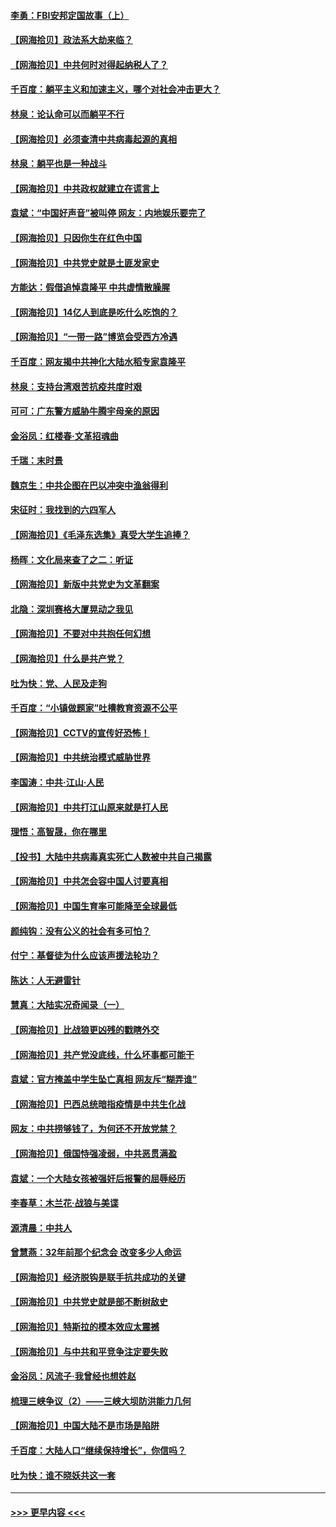 #### [李勇：FBI安邦定国故事（上）](../pages/nsc993/n12987749.md?t=06010053) 
#### [【网海拾贝】政法系大劫来临？](../pages/nsc993/n12987596.md?t=06010053) 
#### [【网海拾贝】中共何时对得起纳税人了？](../pages/nsc993/n12985578.md?t=06010053) 
#### [千百度：躺平主义和加速主义，哪个对社会冲击更大？](../pages/nsc993/n12985512.md?t=06010053) 
#### [林泉：论认命可以而躺平不行](../pages/nsc993/n12985505.md?t=06010053) 
#### [【网海拾贝】必须查清中共病毒起源的真相](../pages/nsc993/n12984276.md?t=06010053) 
#### [林泉：躺平也是一种战斗](../pages/nsc993/n12984194.md?t=06010053) 
#### [【网海拾贝】中共政权就建立在谎言上](../pages/nsc993/n12981880.md?t=06010053) 
#### [袁斌：“中国好声音”被叫停 网友：内地娱乐要完了](../pages/nsc993/n12981826.md?t=06010053) 
#### [【网海拾贝】只因你生在红色中国](../pages/nsc993/n12979096.md?t=06010053) 
#### [【网海拾贝】中共党史就是土匪发家史](../pages/nsc993/n12976478.md?t=06010053) 
#### [方能达：假借追悼袁隆平 中共虚情散臊腥](../pages/nsc993/n12976396.md?t=06010053) 
#### [【网海拾贝】14亿人到底是吃什么吃饱的？](../pages/nsc993/n12974125.md?t=06010053) 
#### [【网海拾贝】“一带一路”博览会受西方冷遇](../pages/nsc993/n12971787.md?t=06010053) 
#### [千百度：网友揭中共神化大陆水稻专家袁隆平](../pages/nsc993/n12971733.md?t=06010053) 
#### [林泉：支持台湾艰苦抗疫共度时艰](../pages/nsc993/n12971350.md?t=06010053) 
#### [可可：广东警方威胁牛腾宇母亲的原因](../pages/nsc993/n12971100.md?t=06010053) 
#### [金浴凤：红楼春·文革招魂曲](../pages/nsc993/n12970354.md?t=06010053) 
#### [千瑞：末时景](../pages/nsc993/n12970337.md?t=06010053) 
#### [魏京生：中共企图在巴以冲突中渔翁得利](../pages/nsc993/n12970286.md?t=06010053) 
#### [宋征时：我找到的六四军人](../pages/nsc993/n12970213.md?t=06010053) 
#### [【网海拾贝】《毛泽东选集》真受大学生追捧？](../pages/nsc993/n12968779.md?t=06010053) 
#### [杨晖：文化局来查了之二：听证](../pages/nsc993/n12966528.md?t=06010053) 
#### [【网海拾贝】新版中共党史为文革翻案](../pages/nsc993/n12967526.md?t=06010053) 
#### [北隐：深圳赛格大厦晃动之我见](../pages/nsc993/n12967393.md?t=06010053) 
#### [【网海拾贝】不要对中共抱任何幻想](../pages/nsc993/n12965222.md?t=06010053) 
#### [【网海拾贝】什么是共产党？](../pages/nsc993/n12962781.md?t=06010053) 
#### [吐为快：党、人民及走狗](../pages/nsc993/n12962747.md?t=06010053) 
#### [千百度：“小镇做题家”吐槽教育资源不公平](../pages/nsc993/n12962705.md?t=06010053) 
#### [【网海拾贝】CCTV的宣传好恐怖！](../pages/nsc993/n12959984.md?t=06010053) 
#### [【网海拾贝】中共统治模式威胁世界](../pages/nsc993/n12957622.md?t=06010053) 
#### [李国涛：中共‧江山‧人民](../pages/nsc993/n12957502.md?t=06010053) 
#### [【网海拾贝】中共打江山原来就是打人民](../pages/nsc993/n12954345.md?t=06010053) 
#### [理悟：高智晟，你在哪里](../pages/nsc993/n12953115.md?t=06010053) 
#### [【投书】大陆中共病毒真实死亡人数被中共自己揭露](../pages/nsc993/n12953050.md?t=06010053) 
#### [【网海拾贝】中共怎会容中国人讨要真相](../pages/nsc993/n12952161.md?t=06010053) 
#### [【网海拾贝】中国生育率可能降至全球最低](../pages/nsc993/n12948793.md?t=06010053) 
#### [颜纯钩：没有公义的社会有多可怕？](../pages/nsc993/n12947626.md?t=06010053) 
#### [付宁：基督徒为什么应该声援法轮功？](../pages/nsc993/n12947233.md?t=06010053) 
#### [陈达：人无避雷针](../pages/nsc993/n12947098.md?t=06010053) 
#### [慧真：大陆实况奇闻录（一）](../pages/nsc993/n12945811.md?t=06010053) 
#### [【网海拾贝】比战狼更凶残的戳瞎外交](../pages/nsc993/n12945717.md?t=06010053) 
#### [【网海拾贝】共产党没底线，什么坏事都可能干](../pages/nsc993/n12942090.md?t=06010053) 
#### [袁斌：官方掩盖中学生坠亡真相 网友斥“糊弄谁”](../pages/nsc993/n12942029.md?t=06010053) 
#### [【网海拾贝】巴西总统暗指疫情是中共生化战](../pages/nsc993/n12938999.md?t=06010053) 
#### [网友：中共捞够钱了，为何还不开放党禁？](../pages/nsc993/n12938952.md?t=06010053) 
#### [【网海拾贝】俄国恃强凌弱，中共恶贯满盈](../pages/nsc993/n12936626.md?t=06010053) 
#### [袁斌：一个大陆女孩被强奸后报警的屈辱经历](../pages/nsc993/n12936547.md?t=06010053) 
#### [李春草：木兰花·战狼与美谍](../pages/nsc993/n12935995.md?t=06010053) 
#### [源清晨：中共人](../pages/nsc993/n12935589.md?t=06010053) 
#### [曾慧燕：32年前那个纪念会 改变多少人命运](../pages/nsc993/n12934233.md?t=06010053) 
#### [【网海拾贝】经济脱钩是联手抗共成功的关键](../pages/nsc993/n12934176.md?t=06010053) 
#### [【网海拾贝】中共党史就是部不断树敌史](../pages/nsc993/n12932844.md?t=06010053) 
#### [【网海拾贝】特斯拉的模本效应太震撼](../pages/nsc993/n12925626.md?t=06010053) 
#### [【网海拾贝】与中共和平竞争注定要失败](../pages/nsc993/n12923326.md?t=06010053) 
#### [金浴凤：风流子‧我曾经也想姓赵](../pages/nsc993/n12920911.md?t=06010053) 
#### [梳理三峡争议（2）——三峡大坝防洪能力几何](../pages/nsc993/n12920173.md?t=06010053) 
#### [【网海拾贝】中国大陆不是市场是陷阱](../pages/nsc993/n12920143.md?t=06010053) 
#### [千百度：大陆人口“继续保持增长”，你信吗？](../pages/nsc993/n12918946.md?t=06010053) 
#### [吐为快：谁不晓妖共这一套](../pages/nsc993/n12918941.md?t=06010053) 

----
#### [ >>> 更早内容 <<< ](../indexes/nsc993-earlier.md)
